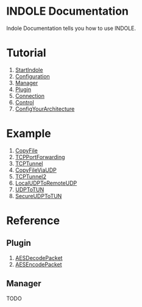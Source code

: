 # INDOLE Documentation

Indole Documentation tells you how to use INDOLE.

# Tutorial

1. [StartIndole](tutorial/StartIndole.md)
2. [Configuration](tutorial/Configuration.md)
3. [Manager](tutorial/Manager.md)
4. [Plugin](tutorial/Plugin.md)
5. [Connection](tutorial/Connection.md)
6. [Control](tutorial/Control.md)
7. [ConfigYourArchitecture](tutorial/ConfigYourArchitecture.md)

# Example

1. [CopyFile](example/CopyFile.md)
2. [TCPPortForwarding](example/TCPPortForwarding.md)
3. [TCPTunnel](example/TCPTunnel.md)
4. [CopyFileViaUDP](example/CopyFileViaUDP.md)
5. [TCPTunnel2](example/TCPTunnel2.md)
6. [LocalUDPToRemoteUDP](LocalUDPToRemoteUDP.md)
7. [UDPToTUN](UDPToTUN.md)
8. [SecureUDPToTUN](SecureUDPToTUN.md)

# Reference

## Plugin

1. [AESDecodePacket](reference/plugin/AESDecodePacket.md)
2. [AESEncodePacket](reference/plugin/AESEncodePacket.md)

## Manager

TODO